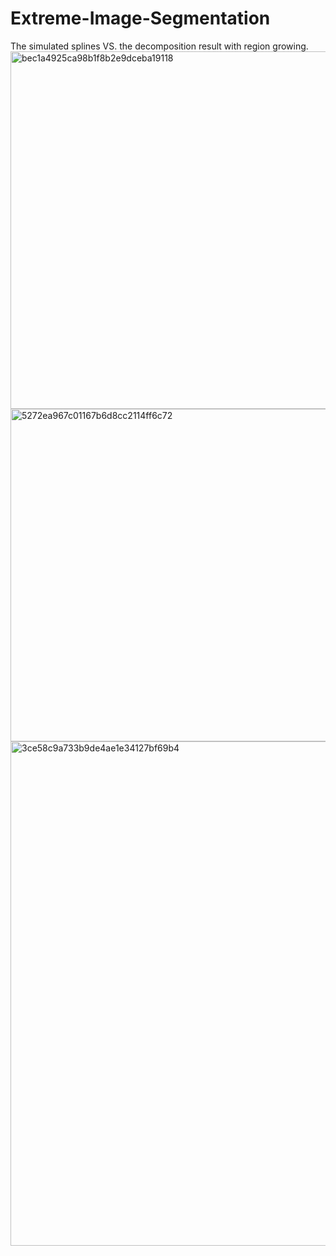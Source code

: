 # Extreme-Image-Segmentation

The simulated splines VS. the decomposition result with region growing.
<img width="572" alt="bec1a4925ca98b1f8b2e9dceba19118" src="https://user-images.githubusercontent.com/38833796/179970923-40b8f94f-d47e-4622-92c2-060a374110bc.png">
<img width="532" alt="5272ea967c01167b6d8cc2114ff6c72" src="https://user-images.githubusercontent.com/38833796/179971168-d6ef6e00-687e-4b87-9906-eda34fae3f28.png">
<img width="807" alt="3ce58c9a733b9de4ae1e34127bf69b4" src="https://user-images.githubusercontent.com/38833796/179971352-83fa0be9-c39c-4246-87d3-d6ca88b5c16b.png">
